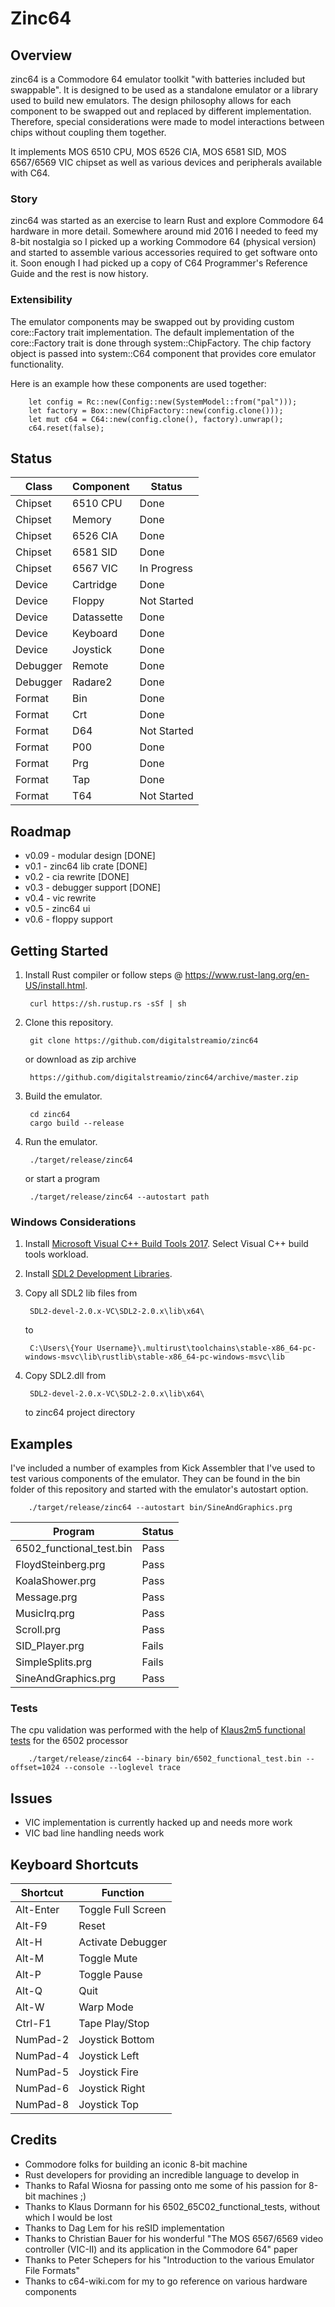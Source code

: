 # Zinc64

## Overview

zinc64 is a Commodore 64 emulator toolkit "with batteries included but
swappable". It is designed to be used as a standalone emulator or a library
used to build new emulators. The design philosophy allows for each component
to be swapped out and replaced by different implementation. Therefore,
special considerations were made to model interactions between chips
without coupling them together.

It implements MOS 6510 CPU, MOS 6526 CIA, MOS 6581 SID,
MOS 6567/6569 VIC chipset as well as various devices and peripherals available
with C64.

### Story

zinc64 was started as an exercise to learn Rust and explore Commodore 64
hardware in more detail. Somewhere around mid 2016 I needed to feed my 8-bit
nostalgia so I picked up a working Commodore 64 (physical version) and started
to assemble various accessories required to get software onto it. Soon enough I
had picked up a copy of C64 Programmer's Reference Guide and the rest is now
history.

### Extensibility

The emulator components may be swapped out by providing custom core::Factory trait
implementation. The default implementation of the core::Factory trait is done through
system::ChipFactory. The chip factory object is passed into system::C64 component
that provides core emulator functionality.

Here is an example how these components are used together:

        let config = Rc::new(Config::new(SystemModel::from("pal")));
        let factory = Box::new(ChipFactory::new(config.clone()));
        let mut c64 = C64::new(config.clone(), factory).unwrap();
        c64.reset(false);

## Status

| Class    | Component     | Status      |
|----------|---------------|-------------|
| Chipset  | 6510 CPU      | Done
| Chipset  | Memory        | Done
| Chipset  | 6526 CIA      | Done
| Chipset  | 6581 SID      | Done
| Chipset  | 6567 VIC      | In Progress
| Device   | Cartridge     | Done
| Device   | Floppy        | Not Started
| Device   | Datassette    | Done
| Device   | Keyboard      | Done
| Device   | Joystick      | Done
| Debugger | Remote        | Done
| Debugger | Radare2       | Done
| Format   | Bin           | Done
| Format   | Crt           | Done
| Format   | D64           | Not Started
| Format   | P00           | Done
| Format   | Prg           | Done
| Format   | Tap           | Done
| Format   | T64           | Not Started

## Roadmap

- v0.09 - modular design [DONE]
- v0.1  - zinc64 lib crate [DONE]
- v0.2  - cia rewrite [DONE]
- v0.3  - debugger support [DONE]
- v0.4  - vic rewrite
- v0.5  - zinc64 ui
- v0.6  - floppy support

## Getting Started

1. Install Rust compiler or follow steps @ https://www.rust-lang.org/en-US/install.html.

        curl https://sh.rustup.rs -sSf | sh

2. Clone this repository.

        git clone https://github.com/digitalstreamio/zinc64

	or download as zip archive

		https://github.com/digitalstreamio/zinc64/archive/master.zip

3. Build the emulator.

        cd zinc64
        cargo build --release

4. Run the emulator.

        ./target/release/zinc64

    or start a program

    	./target/release/zinc64 --autostart path

### Windows Considerations

1. Install [Microsoft Visual C++ Build Tools 2017](https://www.visualstudio.com/downloads/#build-tools-for-visual-studio-2017). Select Visual C++ build tools workload.

2. Install [SDL2 Development Libraries](http://www.libsdl.org/release/SDL2-devel-2.0.7-VC.zip).

3. Copy all SDL2 lib files from

		SDL2-devel-2.0.x-VC\SDL2-2.0.x\lib\x64\

	to 

		C:\Users\{Your Username}\.multirust\toolchains\stable-x86_64-pc-windows-msvc\lib\rustlib\stable-x86_64-pc-windows-msvc\lib

4. Copy SDL2.dll from

		SDL2-devel-2.0.x-VC\SDL2-2.0.x\lib\x64\

	to zinc64 project directory

## Examples

I've included a number of examples from Kick Assembler that I've used to test various components of the emulator. They can be found in the bin folder of this repository and started with the emulator's autostart option.

        ./target/release/zinc64 --autostart bin/SineAndGraphics.prg

| Program                  | Status  |
|--------------------------|---------|
| 6502_functional_test.bin | Pass    |
| FloydSteinberg.prg       | Pass    | 
| KoalaShower.prg          | Pass    |
| Message.prg              | Pass    |
| MusicIrq.prg             | Pass    |
| Scroll.prg               | Pass    |
| SID_Player.prg           | Fails   |
| SimpleSplits.prg         | Fails   |
| SineAndGraphics.prg      | Pass    |

### Tests

The cpu validation was performed with the help of [Klaus2m5 functional tests](https://github.com/Klaus2m5/6502_65C02_functional_tests) for the 6502 processor 

        ./target/release/zinc64 --binary bin/6502_functional_test.bin --offset=1024 --console --loglevel trace

## Issues

- VIC implementation is currently hacked up and needs more work
- VIC bad line handling needs work

## Keyboard Shortcuts

| Shortcut  | Function          |
|-----------|-------------------|
| Alt-Enter | Toggle Full Screen
| Alt-F9    | Reset
| Alt-H     | Activate Debugger
| Alt-M     | Toggle Mute
| Alt-P     | Toggle Pause
| Alt-Q     | Quit
| Alt-W     | Warp Mode
| Ctrl-F1   | Tape Play/Stop
| NumPad-2  | Joystick Bottom
| NumPad-4  | Joystick Left
| NumPad-5  | Joystick Fire
| NumPad-6  | Joystick Right
| NumPad-8  | Joystick Top

## Credits

- Commodore folks for building an iconic 8-bit machine
- Rust developers for providing an incredible language to develop in
- Thanks to Rafal Wiosna for passing onto me some of his passion for 8-bit machines ;)
- Thanks to Klaus Dormann for his 6502_65C02_functional_tests, without which I would be lost
- Thanks to Dag Lem for his reSID implementation
- Thanks to Christian Bauer for his wonderful "The MOS 6567/6569 video controller (VIC-II) and its application in the Commodore 64" paper
- Thanks to Peter Schepers for his "Introduction to the various Emulator File Formats"
- Thanks to c64-wiki.com for my to go reference on various hardware components


